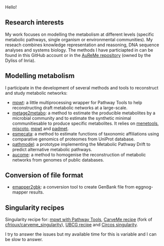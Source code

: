 Hello!

## Research interests

My work focuses on modelling the metabolism at different levels (specific metabolic pathways, single organism or environmental communities). My reseach combines knowledge representation and reasoning, DNA sequence analyses and systems biology. The methods I have particiapted in can be found in this GitHub account or in the [AuReMe repository](https://github.com/AuReMe) (owned by the Dyliss of Inria).

## Modelling metabolism

I participate in the development of several methods and tools to reconstruct and study metabolic networks:

- [mpwt](https://github.com/AuReMe/mpwt): a little multiprocessing wrapper for Pathway Tools to help reconstructing draft metabolic networks at a large-scale.
- [metage2metabo](https://github.com/AuReMe/metage2metabo): a method to estimate the producible metabolites by a microbial community and to estimate the synthetic minimal communitiesable to produce specific metabolites. It relies on [menetools](https://github.com/cfrioux/MeneTools), [miscoto](https://github.com/cfrioux/miscoto), [mpwt](https://github.com/AuReMe/mpwt) and [padmet](https://github.com/AuReMe/padmet).
- [esmecata](https://github.com/AuReMe/esmecata): a method to estimate functions of taxonomic affiliations using comparative genomics of proteomes from UniProt database.
- [pathmodel](https://github.com/pathmodel/pathmodel): a prototype implementing the Metabolic Pathway Drift to predict alternative metabolic pathways.
- [aucome](https://github.com/AuReMe/aucome): a method to homogenise the reconstruction of metabolic networks from genomes of public databases.

## Conversion of file format

- [emapper2gbk](https://github.com/AuReMe/emapper2gbk): a conversion tool to create GenBank file from eggnog-mapper results.

## Singularity recipes

Singularity recipe for: [mpwt with Pathway Tools](https://github.com/AuReMe/mpwt-singularity), [CarveMe recipe](https://github.com/ArnaudBelcour/carveme_singularity) (fork of [cfrioux/carveme_singularity](https://github.com/cfrioux/carveme_singularity)), [UBCG recipe](https://github.com/ArnaudBelcour/singularity_ubcg) and [Circos singularity](https://github.com/ArnaudBelcour/circos-singularity).

I try to answer the issues but my available time for this is variable and I can be slow to answer.

